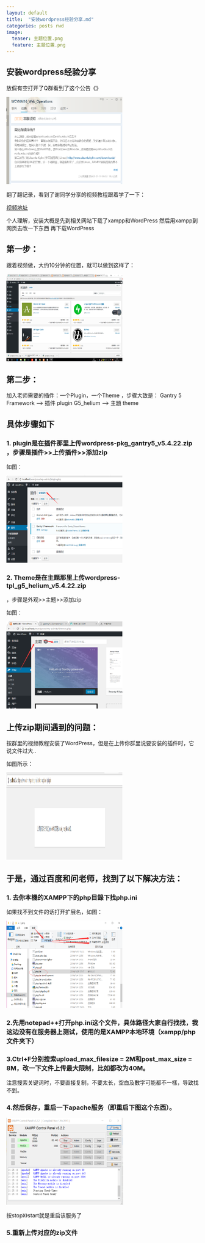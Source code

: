 ```yaml
---
layout: default
title:  "安装wordpress经验分享.md"
categories: posts rwd
image:
  teaser: 主题位置.png
  feature: 主题位置.png
---
```

## 安装wordpress经验分享
放假有空打开了Q群看到了这个公告《》

<img border="0" src="/images/群公告.png" alt="Pulpit rock" width="304" height="228">


翻了翻记录，看到了谢同学分享的视频教程跟着学了一下：

[视频地址](http://www.jikexueyuan.com/course/935_2.html?ss=1)

个人理解，安装大概是先到相关网站下载了xampp和WordPress  然后用xampp到网页去改一下东西 再下载WordPress


## 第一步：

跟着视频做，大约10分钟的位置，就可以做到这样了：

<img border="0" src="/images/初步构建完成.png" alt="Pulpit rock" width="304" height="228">

## 第二步：

加入老师需要的插件：一个Plugin，一个Theme ，步骤大致是：  Gantry 5 Framework  --> 插件 plugin
G5_helium --> 主題 theme


## 具体步骤如下
 
### 1.  plugin是在插件那里上传wordpress-pkg_gantry5_v5.4.22.zip ，步骤是插件>>上传插件>>添加zip
 
 如图：
 
 <img border="0" src="/images/插件位置.png" alt="Pulpit rock" width="304" height="228">
 

###  2. Theme是在主题那里上传wordpress-tpl_g5_helium_v5.4.22.zip
 ，步骤是外观>>主题>>添加zip
 
 如图：
 
 <img border="0" src="/images/主题位置.png" alt="Pulpit rock" width="304" height="228">
 
 
 
 
##  上传zip期间遇到的问题：

按群里的视频教程安装了WordPress，但是在上传你群里说要安装的插件时，它说文件过大..

如图所示：

<img border="0" src="/images/问题.png" alt="Pulpit rock" width="304" height="228">


## 于是，通过百度和问老师，找到了以下解决方法：

### 1. 去你本機的XAMPP下的php目錄下找php.ini

如果找不到文件的话打开扩展名，如图：

<img border="0" src="/images/扩展名.png" alt="Pulpit rock" width="304" height="228">

### 2.先用notepad++打开php.ini这个文件，具体路径大家自行找找，我这边没有在服务器上测试，使用的是XAMPP本地环境（xampp/php文件夹下）

### 3.Ctrl+F分别搜索upload_max_filesize = 2M和post_max_size = 8M，改一下文件上传最大限制，比如都改为40M。
注意搜索关键词时，不要直接复制，不要太长，空白及數字可能都不一樣，导致找不到。

### 4.然后保存，重启一下apache服务（即重启下图这个东西）。 

<img border="0" src="/images/XAMPP服务.png" alt="Pulpit rock" width="304" height="228">

按stop》》start就是重启该服务了

### 5.重新上传对应的zip文件